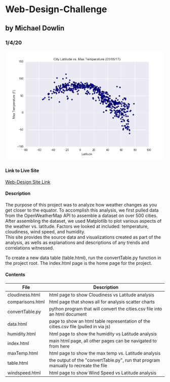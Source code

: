 # Web-Design-Challenge
## by Michael Dowlin
### 1/4/20

!['Image not available'](/Resources/assets/images/Fig1.png)

#### Link to Live Site
[Web-Design Site Link](https://dowripple.github.io/Web-Design-Challenge/)

#### Description
The purpose of this project was to analyze how weather changes as you get closer to the equator. 
To accomplish this analysis, we first pulled data from the OpenWeatherMap API to assemble a dataset on over 500 cities.
After assembling the dataset, we used Matplotlib to plot various aspects of the weather vs. latitude.  Factors we looked at included: temperature, cloudiness, wind speed, and humidity.  
This site provides the source data and visualizations created as part of the analysis, as wells as explanations and descriptions of any trends and correlations witnessed.

To create a new data table (table.html), run the convertTable.py function in the project root.  The index.html page is the home page for the project.

#### Contents

| File                         | Description                                                                                     |
|------------------------------|-------------------------------------------------------------------------------------------------|
|cloudiness.html               | html page to show Cloudiness vs Latitude analysis
|comparisons.html              | html page that shows all for analysis scatter charts
|convertTable.py               | python program that will convert the cities.csv file into an html document
|data.html                     | page to show an html table representation of the cities.csv file (pulled in via js)
|humidity.html                 | html page to show the humidity vs Latitude analysis
|index.html                    | main html page, all other pages can be navigated to from here
|maxTemp.html                  | html page to show the max temp vs. Latitude analysis
|table.html                    | the output of the "convertTable.py", run that program manually to recreate the file
|windspeed.html                | html page to show Wind Speed vs Latitude analysis

